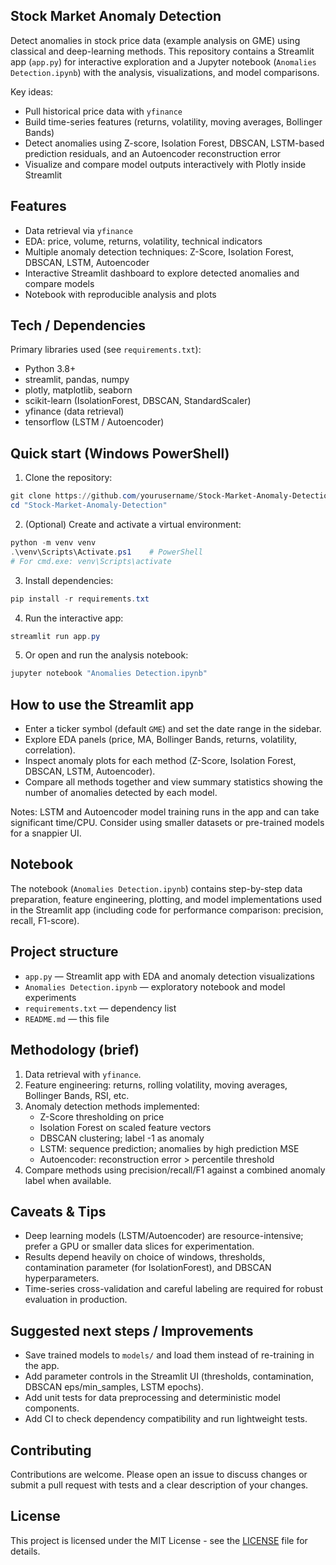 ## Stock Market Anomaly Detection

Detect anomalies in stock price data (example analysis on GME) using classical and deep-learning methods. This repository contains a Streamlit app (`app.py`) for interactive exploration and a Jupyter notebook (`Anomalies Detection.ipynb`) with the analysis, visualizations, and model comparisons.

Key ideas:
- Pull historical price data with `yfinance`
- Build time-series features (returns, volatility, moving averages, Bollinger Bands)
- Detect anomalies using Z-score, Isolation Forest, DBSCAN, LSTM-based prediction residuals, and an Autoencoder reconstruction error
- Visualize and compare model outputs interactively with Plotly inside Streamlit

## Features

- Data retrieval via `yfinance`
- EDA: price, volume, returns, volatility, technical indicators
- Multiple anomaly detection techniques: Z-Score, Isolation Forest, DBSCAN, LSTM, Autoencoder
- Interactive Streamlit dashboard to explore detected anomalies and compare models
- Notebook with reproducible analysis and plots

## Tech / Dependencies

Primary libraries used (see `requirements.txt`):

- Python 3.8+
- streamlit, pandas, numpy
- plotly, matplotlib, seaborn
- scikit-learn (IsolationForest, DBSCAN, StandardScaler)
- yfinance (data retrieval)
- tensorflow (LSTM / Autoencoder)

## Quick start (Windows PowerShell)

1. Clone the repository:

```powershell
git clone https://github.com/yourusername/Stock-Market-Anomaly-Detection.git
cd "Stock-Market-Anomaly-Detection"
```

2. (Optional) Create and activate a virtual environment:

```powershell
python -m venv venv
.\venv\Scripts\Activate.ps1    # PowerShell
# For cmd.exe: venv\Scripts\activate
```

3. Install dependencies:

```powershell
pip install -r requirements.txt
```

4. Run the interactive app:

```powershell
streamlit run app.py
```

5. Or open and run the analysis notebook:

```powershell
jupyter notebook "Anomalies Detection.ipynb"
```

## How to use the Streamlit app

- Enter a ticker symbol (default `GME`) and set the date range in the sidebar.
- Explore EDA panels (price, MA, Bollinger Bands, returns, volatility, correlation).
- Inspect anomaly plots for each method (Z-Score, Isolation Forest, DBSCAN, LSTM, Autoencoder).
- Compare all methods together and view summary statistics showing the number of anomalies detected by each model.

Notes: LSTM and Autoencoder model training runs in the app and can take significant time/CPU. Consider using smaller datasets or pre-trained models for a snappier UI.

## Notebook

The notebook (`Anomalies Detection.ipynb`) contains step-by-step data preparation, feature engineering, plotting, and model implementations used in the Streamlit app (including code for performance comparison: precision, recall, F1-score).

## Project structure

- `app.py` — Streamlit app with EDA and anomaly detection visualizations
- `Anomalies Detection.ipynb` — exploratory notebook and model experiments
- `requirements.txt` — dependency list
- `README.md` — this file

## Methodology (brief)

1. Data retrieval with `yfinance`.
2. Feature engineering: returns, rolling volatility, moving averages, Bollinger Bands, RSI, etc.
3. Anomaly detection methods implemented:
   - Z-Score thresholding on price
   - Isolation Forest on scaled feature vectors
   - DBSCAN clustering; label -1 as anomaly
   - LSTM: sequence prediction; anomalies by high prediction MSE
   - Autoencoder: reconstruction error > percentile threshold
4. Compare methods using precision/recall/F1 against a combined anomaly label when available.

## Caveats & Tips

- Deep learning models (LSTM/Autoencoder) are resource-intensive; prefer a GPU or smaller data slices for experimentation.
- Results depend heavily on choice of windows, thresholds, contamination parameter (for IsolationForest), and DBSCAN hyperparameters.
- Time-series cross-validation and careful labeling are required for robust evaluation in production.

## Suggested next steps / Improvements

- Save trained models to `models/` and load them instead of re-training in the app.
- Add parameter controls in the Streamlit UI (thresholds, contamination, DBSCAN eps/min_samples, LSTM epochs).
- Add unit tests for data preprocessing and deterministic model components.
- Add CI to check dependency compatibility and run lightweight tests.

## Contributing

Contributions are welcome. Please open an issue to discuss changes or submit a pull request with tests and a clear description of your changes.

## License

This project is licensed under the MIT License - see the [LICENSE](LICENSE) file for details.

